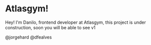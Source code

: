 # Atlasgym!

Hey! I'm Danilo, frontend developer at Atlasgym, this project is under construction, soon you will be able to see v1

@jorgehard
@dfealves
